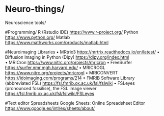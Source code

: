 # Neuro-things/
Neuroscience tools/

#Programming/
R (Rstudio IDE)                                           https://www.r-project.org/
Python                                                    https://www.python.org/
Matlab                                                    https://www.mathworks.com/products/matlab.html

#Neuroimaging
Libraries
•	MRtrix3                                                  https://mrtrix.readthedocs.io/en/latest/
•	Diffusion Imaging in Python (Dipy)                       https://dipy.org/index.html                                       
•	MRICron                                                  https://www.nitrc.org/projects/mricron
•	FreeSurfer                                               https://surfer.nmr.mgh.harvard.edu/
•	MRICROGL                                                 https://www.nitrc.org/projects/mricrogl
•	MRICONVERT                                               https://idoimaging.com/programs/214
•	FMRIB Software Library (abbreviated FSL)                 https://fsl.fmrib.ox.ac.uk/fsl/fslwiki
•	FSLeyes (pronounced fossilise), the FSL image viewer     https://fsl.fmrib.ox.ac.uk/fsl/fslwiki/FSLeyes

#Text editor 
Spreadsheets
Google Sheets: Online Spreadsheet Editor                    https://www.google.es/intl/es/sheets/about/
